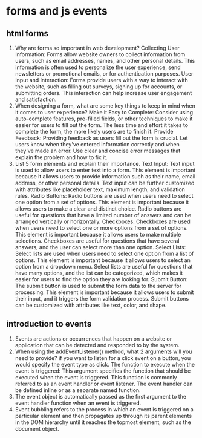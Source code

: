 # forms and js events

## html forms

1. Why are forms so important in web development?  Collecting User Information: Forms allow website owners to collect information from users, such as email addresses, names, and other personal details. This information is often used to personalize the user experience, send newsletters or promotional emails, or for authentication purposes. User Input and Interaction: Forms provide users with a way to interact with the website, such as filling out surveys, signing up for accounts, or submitting orders. This interaction can help increase user engagement and satisfaction.
2. When designing a form, what are some key things to keep in mind when it comes to user experience? Make it Easy to Complete: Consider using auto-complete features, pre-filled fields, or other techniques to make it easier for users to fill out the form. The less time and effort it takes to complete the form, the more likely users are to finish it. Provide Feedback: Providing feedback as users fill out the form is crucial. Let users know when they've entered information correctly and when they've made an error. Use clear and concise error messages that explain the problem and how to fix it.
3. List 5 form elements and explain their importance. Text Input: Text input is used to allow users to enter text into a form. This element is important because it allows users to provide information such as their name, email address, or other personal details. Text input can be further customized with attributes like placeholder text, maximum length, and validation rules. Radio Buttons: Radio buttons are used when users need to select one option from a set of options. This element is important because it allows users to make a clear and distinct choice. Radio buttons are useful for questions that have a limited number of answers and can be arranged vertically or horizontally. Checkboxes: Checkboxes are used when users need to select one or more options from a set of options. This element is important because it allows users to make multiple selections. Checkboxes are useful for questions that have several answers, and the user can select more than one option. Select Lists: Select lists are used when users need to select one option from a list of options. This element is important because it allows users to select an option from a dropdown menu. Select lists are useful for questions that have many options, and the list can be categorized, which makes it easier for users to find the option they are looking for. Submit Button: The submit button is used to submit the form data to the server for processing. This element is important because it allows users to submit their input, and it triggers the form validation process. Submit buttons can be customized with attributes like text, color, and shape.

## introduction to events

1. Events are actions or occurrences that happen on a website or application that can be detected and responded to by the system.
2. When using the addEventListener() method, what 2 arguments will you need to provide? if you want to listen for a click event on a button, you would specify the event type as click. The function to execute when the event is triggered: This argument specifies the function that should be executed when the event is triggered. This function is commonly referred to as an event handler or event listener. The event handler can be defined inline or as a separate named function.
3. The event object is automatically passed as the first argument to the event handler function when an event is triggered.
4. Event bubbling refers to the process in which an event is triggered on a particular element and then propagates up through its parent elements in the DOM hierarchy until it reaches the topmost element, such as the document object.
